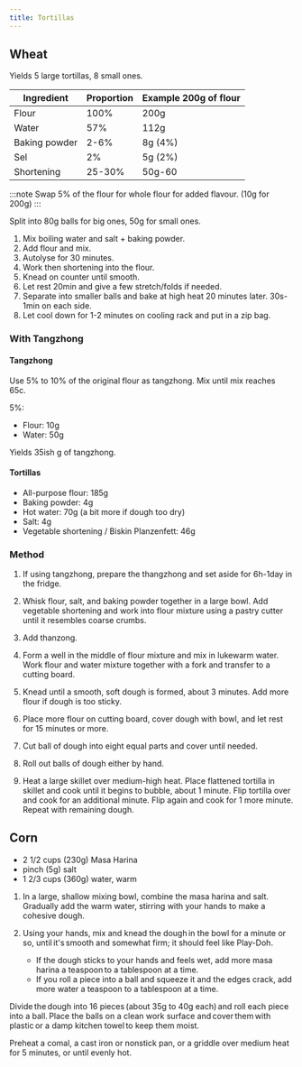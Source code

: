 ```yaml
---
title: Tortillas
---
```


## Wheat

Yields 5 large tortillas, 8 small ones.

|  Ingredient   | Proportion | Example 200g of flour |
| ------------- | ---------- | --------------------- |
| Flour         | 100%       | 200g                  |
| Water         | 57%        | 112g                  |
| Baking powder | 2-6%       | 8g (4%)               |
| Sel           | 2%         | 5g (2%)               |
| Shortening    | 25-30%     | 50g-60                |

:::note
Swap 5% of the flour for whole flour for added flavour. (10g for 200g)
:::

Split into 80g balls for big ones, 50g for small ones.

1. Mix boiling water and salt + baking powder.
1. Add flour and mix.
1. Autolyse for 30 minutes.
1. Work then shortening into the flour.
1. Knead on counter until smooth.
1. Let rest 20min and give a few stretch/folds if needed.
1. Separate into smaller balls and bake at high heat 20 minutes later. 30s-1min on each side.
1. Let cool down for 1-2 minutes on cooling rack and put in a zip bag.

### With Tangzhong

#### Tangzhong

Use 5% to 10% of the original flour as tangzhong. Mix until mix reaches 65c.

5%:

- Flour: 10g
- Water: 50g

Yields 35ish g of tangzhong.

#### Tortillas

- All-purpose flour: 185g
- Baking powder: 4g
- Hot water: 70g (a bit more if dough too dry)
- Salt: 4g
- Vegetable shortening / Biskin Planzenfett: 46g

### Method

1. If using tangzhong, prepare the thangzhong and set aside for 6h-1day in the fridge.

1. Whisk flour, salt, and baking powder together in a large bowl. Add vegetable shortening and work into flour mixture using a pastry cutter until it resembles coarse crumbs.

1. Add thanzong.

1. Form a well in the middle of flour mixture and mix in lukewarm water. Work flour and water mixture together with a fork and transfer to a cutting board.

1. Knead until a smooth, soft dough is formed, about 3 minutes. Add more flour if dough is too sticky.

1. Place more flour on cutting board, cover dough with bowl, and let rest for 15 minutes or more.

1. Cut ball of dough into eight equal parts and cover until needed.

1. Roll out balls of dough either by hand.

1. Heat a large skillet over medium-high heat. Place flattened tortilla in skillet and cook until it begins to bubble, about 1 minute. Flip tortilla over and cook for an additional minute. Flip again and cook for 1 more minute. Repeat with remaining dough.

## Corn

- 2 1/2 cups (230g) Masa Harina
- pinch (5g) salt
- 1 2/3 cups (360g) water, warm

1. In a large, shallow mixing bowl, combine the masa harina and salt. Gradually add the warm water, stirring with your hands to make a cohesive dough.
1. Using your hands, mix and knead the dough in the bowl for a minute or so, until it's smooth and somewhat firm; it should feel like Play-Doh.

   - If the dough sticks to your hands and feels wet, add more masa harina a
     teaspoon to a tablespoon at a time.
   - If you roll a piece into a ball and squeeze it and the edges crack, add more water a
     teaspoon to a tablespoon at a time.

Divide the dough into 16 pieces (about 35g to 40g each) and roll each piece into a ball. Place the balls on a clean work surface and cover them with plastic or a damp kitchen towel to keep them moist.

Preheat a comal, a cast iron or nonstick pan, or a griddle over medium heat for 5 minutes, or until evenly hot.
